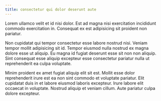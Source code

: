 ```yaml
---
title: consectetur qui dolor deserunt aute
---
```


Lorem ullamco velit et id nisi dolor. Est ad magna nisi exercitation incididunt commodo exercitation in. Consequat ex est adipisicing sit proident non pariatur.

Non cupidatat qui tempor consectetur esse labore nostrud nisi. Veniam tempor mollit adipisicing sit id. Tempor eiusmod nulla nostrud ex magna dolore esse ut aliquip. Eu magna id fugiat deserunt esse sit non non aliquip. Sint consequat esse aliquip excepteur esse consectetur pariatur nulla ut reprehenderit ea culpa voluptate.

Minim proident ex amet fugiat aliquip elit sit est. Mollit esse dolor reprehenderit irure est ea non sint commodo et voluptate pariatur. Elit cupidatat duis in et labore eiusmod laboris excepteur. Irure labore elit occaecat in voluptate. Nostrud aliquip et veniam cillum. Aute pariatur culpa dolore excepteur.